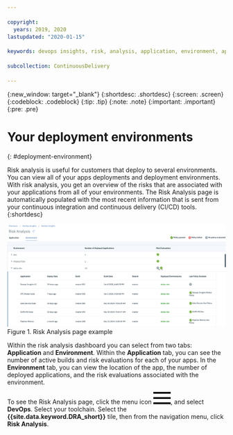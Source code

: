 ```yaml
---

copyright:
  years: 2019, 2020
lastupdated: "2020-01-15"

keywords: devops insights, risk, analysis, application, environment, app, dashboard

subcollection: ContinuousDelivery

---
```


{:new_window: target="_blank"}
{:shortdesc: .shortdesc}
{:screen: .screen}
{:codeblock: .codeblock}
{:tip: .tip}
{:note: .note}
{:important: .important}
{:pre: .pre}

# Your deployment environments
{: #deployment-environment}

Risk analysis is useful for customers that deploy to several environments. You can view all of your apps deployments and deployment environments. With risk analysis, you get an overview of the risks that are associated with your applications from all of your environments. The Risk Analysis page is automatically populated with the most recent information that is sent from your continuous integration and continuous delivery (CI/CD) tools. 
{:shortdesc}

![Deployment Risk analysis](images/DRA_risk_analysis.png "Risk Analysis page with the Environment tab selected") Figure 1. Risk Analysis page example

Within the risk analysis dashboard you can select from two tabs: **Application** and **Environment**. Within the **Application** tab, you can see the number of active builds and risk evaluations for each of your apps. In the **Environment** tab, you can view the location of the app, the number of deployed applications, and the risk evaluations associated with the environment.  

To see the Risk Analysis page, click the menu icon ![hamburger icon](images/icon_hamburger.svg), and select **DevOps**. Select your toolchain. Select the **{{site.data.keyword.DRA_short}}** tile, then from the navigation menu, click **Risk Analysis**.

